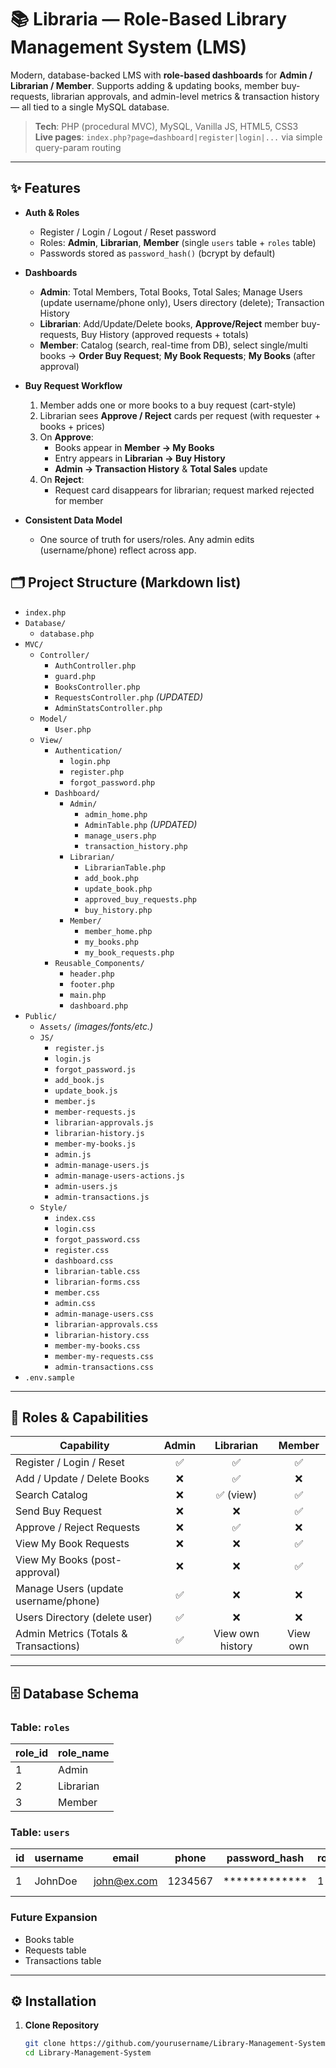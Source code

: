 
# 📚 Libraria — Role-Based Library Management System (LMS)

Modern, database-backed LMS with **role-based dashboards** for **Admin / Librarian / Member**. Supports adding & updating books, member buy-requests, librarian approvals, and admin-level metrics & transaction history — all tied to a single MySQL database.

> **Tech**: PHP (procedural MVC), MySQL, Vanilla JS, HTML5, CSS3  
> **Live pages**: `index.php?page=dashboard|register|login|...` via simple query-param routing

---

## ✨ Features

- **Auth & Roles**
  - Register / Login / Logout / Reset password
  - Roles: **Admin**, **Librarian**, **Member** (single `users` table + `roles` table)
  - Passwords stored as `password_hash()` (bcrypt by default)

- **Dashboards**
  - **Admin**: Total Members, Total Books, Total Sales; Manage Users (update username/phone only), Users directory (delete); Transaction History
  - **Librarian**: Add/Update/Delete books, **Approve/Reject** member buy-requests, Buy History (approved requests + totals)
  - **Member**: Catalog (search, real-time from DB), select single/multi books → **Order Buy Request**; **My Book Requests**; **My Books** (after approval)

- **Buy Request Workflow**
  1. Member adds one or more books to a buy request (cart-style)
  2. Librarian sees **Approve / Reject** cards per request (with requester + books + prices)
  3. On **Approve**:
     - Books appear in **Member → My Books**
     - Entry appears in **Librarian → Buy History**
     - **Admin → Transaction History** & **Total Sales** update
  4. On **Reject**:
     - Request card disappears for librarian; request marked rejected for member

- **Consistent Data Model**
  - One source of truth for users/roles. Any admin edits (username/phone) reflect across app.

## 🗂️ Project Structure (Markdown list)

- `index.php`
- `Database/`
  - `database.php`
- `MVC/`
  - `Controller/`
    - `AuthController.php`
    - `guard.php`
    - `BooksController.php`
    - `RequestsController.php` _(UPDATED)_
    - `AdminStatsController.php`
  - `Model/`
    - `User.php`
  - `View/`
    - `Authentication/`
      - `login.php`
      - `register.php`
      - `forgot_password.php`
    - `Dashboard/`
      - `Admin/`
        - `admin_home.php`
        - `AdminTable.php` _(UPDATED)_
        - `manage_users.php`
        - `transaction_history.php`
      - `Librarian/`
        - `LibrarianTable.php`
        - `add_book.php`
        - `update_book.php`
        - `approved_buy_requests.php`
        - `buy_history.php`
      - `Member/`
        - `member_home.php`
        - `my_books.php`
        - `my_book_requests.php`
    - `Reusable_Components/`
      - `header.php`
      - `footer.php`
      - `main.php`
      - `dashboard.php`
- `Public/`
  - `Assets/` _(images/fonts/etc.)_
  - `JS/`
    - `register.js`
    - `login.js`
    - `forgot_password.js`
    - `add_book.js`
    - `update_book.js`
    - `member.js`
    - `member-requests.js`
    - `librarian-approvals.js`
    - `librarian-history.js`
    - `member-my-books.js`
    - `admin.js`
    - `admin-manage-users.js`
    - `admin-manage-users-actions.js`
    - `admin-users.js`
    - `admin-transactions.js`
  - `Style/`
    - `index.css`
    - `login.css`
    - `forgot_password.css`
    - `register.css`
    - `dashboard.css`
    - `librarian-table.css`
    - `librarian-forms.css`
    - `member.css`
    - `admin.css`
    - `admin-manage-users.css`
    - `librarian-approvals.css`
    - `librarian-history.css`
    - `member-my-books.css`
    - `member-my-requests.css`
    - `admin-transactions.css`
- `.env.sample`

---
## 🧩 Roles & Capabilities

| Capability | Admin | Librarian | Member |
|---|:--:|:--:|:--:|
| Register / Login / Reset | ✅ | ✅ | ✅ |
| Add / Update / Delete Books | ❌ | ✅ | ❌ |
| Search Catalog | ❌ | ✅ (view) | ✅ |
| Send Buy Request | ❌ | ❌ | ✅ |
| Approve / Reject Requests | ❌ | ✅ | ❌ |
| View My Book Requests | ❌ | ❌ | ✅ |
| View My Books (post-approval) | ❌ | ❌ | ✅ |
| Manage Users (update username/phone) | ✅ | ❌ | ❌ |
| Users Directory (delete user) | ✅ | ❌ | ❌ |
| Admin Metrics (Totals & Transactions) | ✅ | View own history | View own |

---
## 🗄️ Database Schema

### Table: `roles`
| role_id | role_name   |
|---------|-------------|
| 1       | Admin       |
| 2       | Librarian   |
| 3       | Member      |

### Table: `users`
| id  | username | email         | phone   | password_hash | role_id | created_at |
|-----|----------|---------------|---------|---------------|---------|------------|
| 1   | JohnDoe  | john@ex.com   | 1234567 | ************* | 1       | 2025-01-01 |

### Future Expansion
- Books table  
- Requests table  
- Transactions table  

---

## ⚙️ Installation

1. **Clone Repository**
   ```bash
   git clone https://github.com/yourusername/Library-Management-System.git
   cd Library-Management-System

